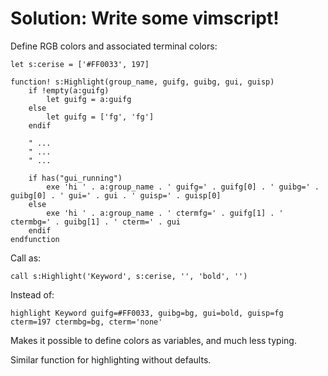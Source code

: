 Solution: Write some vimscript!
===============================

Define RGB colors and associated terminal colors:

    let s:cerise = ['#FF0033', 197]

    function! s:Highlight(group_name, guifg, guibg, gui, guisp)
        if !empty(a:guifg)
            let guifg = a:guifg
        else
            let guifg = ['fg', 'fg']
        endif

        " ...
        " ...
        " ...

        if has("gui_running")
            exe 'hi ' . a:group_name . ' guifg=' . guifg[0] . ' guibg=' . guibg[0] . ' gui=' . gui . ' guisp=' . guisp[0]
        else
            exe 'hi ' . a:group_name . ' ctermfg=' . guifg[1] . ' ctermbg=' . guibg[1] . ' cterm=' . gui
        endif
    endfunction

Call as:

    call s:Highlight('Keyword', s:cerise, '', 'bold', '')

Instead of:

    highlight Keyword guifg=#FF0033, guibg=bg, gui=bold, guisp=fg cterm=197 ctermbg=bg, cterm='none'

Makes it possible to define colors as variables, and much less typing.

Similar function for highlighting without defaults.
